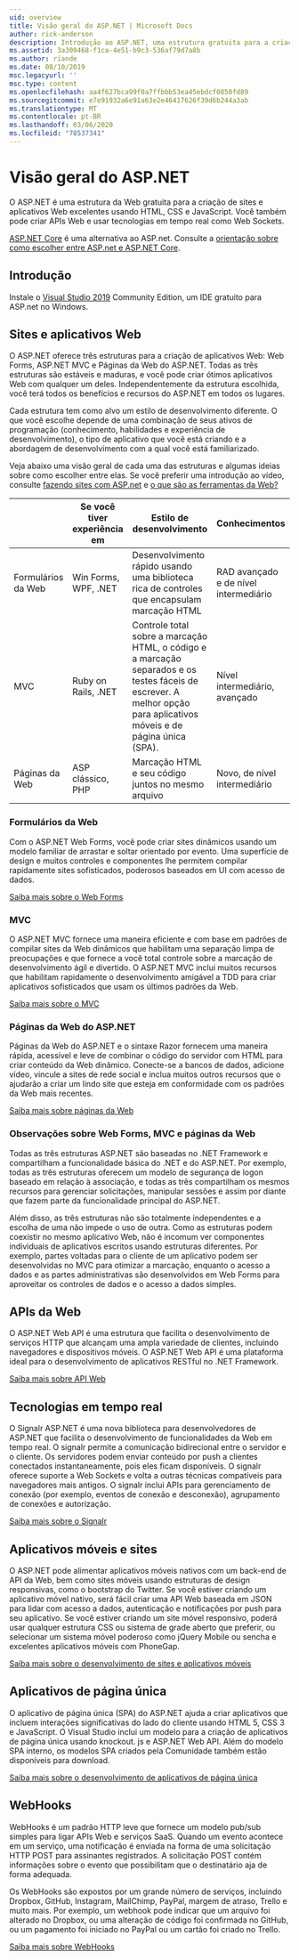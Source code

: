 ```yaml
---
uid: overview
title: Visão geral do ASP.NET | Microsoft Docs
author: rick-anderson
description: Introdução ao ASP.NET, uma estrutura gratuita para a criação de sites, aplicativos Web e APIs da Web.
ms.assetid: 3a309468-f1ca-4e51-b9c3-536af79d7a8b
ms.author: riande
ms.date: 08/10/2019
msc.legacyurl: ''
msc.type: content
ms.openlocfilehash: aa4f627bca99f0a7ffbbb53ea45ebdcf0850fd89
ms.sourcegitcommit: e7e91932a6e91a63e2e46417626f39d6b244a3ab
ms.translationtype: MT
ms.contentlocale: pt-BR
ms.lasthandoff: 03/06/2020
ms.locfileid: "78537341"
---
```

# <a name="aspnet-overview"></a>Visão geral do ASP.NET

O ASP.NET é uma estrutura da Web gratuita para a criação de sites e aplicativos Web excelentes usando HTML, CSS e JavaScript. Você também pode criar APIs Web e usar tecnologias em tempo real como Web Sockets.

[ASP.NET Core](https://docs.microsoft.com/aspnet/core/) é uma alternativa ao ASP.net.  Consulte a [orientação sobre como escolher entre ASP.net e ASP.NET Core](https://docs.microsoft.com/aspnet/core/choose-aspnet-framework).

## <a name="get-started"></a>Introdução

Instale o [Visual Studio 2019](https://visualstudio.microsoft.com/downloads/?utm_medium=microsoft&utm_source=docs.microsoft.com&utm_campaign=button+cta&utm_content=download+vs2019) Community Edition, um IDE gratuito para ASP.net no Windows.

## <a name="websites-and-web-applications"></a>Sites e aplicativos Web

 O ASP.NET oferece três estruturas para a criação de aplicativos Web: Web Forms, ASP.NET MVC e Páginas da Web do ASP.NET. Todas as três estruturas são estáveis e maduras, e você pode criar ótimos aplicativos Web com qualquer um deles. Independentemente da estrutura escolhida, você terá todos os benefícios e recursos do ASP.NET em todos os lugares.

Cada estrutura tem como alvo um estilo de desenvolvimento diferente. O que você escolhe depende de uma combinação de seus ativos de programação (conhecimento, habilidades e experiência de desenvolvimento), o tipo de aplicativo que você está criando e a abordagem de desenvolvimento com a qual você está familiarizado.

Veja abaixo uma visão geral de cada uma das estruturas e algumas ideias sobre como escolher entre elas. Se você preferir uma introdução ao vídeo, consulte [fazendo sites com ASP.net](https://channel9.msdn.com/Blogs/ASP-NET-Site-Videos/Making-Websites-with-ASPNET) e [o que são as ferramentas da Web?](https://channel9.msdn.com/Blogs/ASP-NET-Site-Videos/what-is-web-tools)

|   | Se você tiver experiência em | Estilo de desenvolvimento | Conhecimentos |
|-----------|----------------------|-----------------------------------------------------|----------------|
| Formulários da Web | Win Forms, WPF, .NET | Desenvolvimento rápido usando uma biblioteca rica de controles que encapsulam marcação HTML | RAD avançado e de nível intermediário |
| MVC       | Ruby on Rails, .NET  | Controle total sobre a marcação HTML, o código e a marcação separados e os testes fáceis de escrever. A melhor opção para aplicativos móveis e de página única (SPA). | Nível intermediário, avançado |
| Páginas da Web  | ASP clássico, PHP     | Marcação HTML e seu código juntos no mesmo arquivo | Novo, de nível intermediário |

### <a name="web-forms"></a>Formulários da Web

Com o ASP.NET Web Forms, você pode criar sites dinâmicos usando um modelo familiar de arrastar e soltar orientado por evento. Uma superfície de design e muitos controles e componentes lhe permitem compilar rapidamente sites sofisticados, poderosos baseados em UI com acesso de dados.

[Saiba mais sobre o Web Forms](web-forms/index.md)

### <a name="mvc"></a>MVC

O ASP.NET MVC fornece uma maneira eficiente e com base em padrões de compilar sites da Web dinâmicos que habilitam uma separação limpa de preocupações e que fornece a você total controle sobre a marcação de desenvolvimento ágil e divertido. O ASP.NET MVC inclui muitos recursos que habilitam rapidamente o desenvolvimento amigável a TDD para criar aplicativos sofisticados que usam os últimos padrões da Web.

[Saiba mais sobre o MVC](mvc/index.md)

### <a name="aspnet-web-pages"></a>Páginas da Web do ASP.NET

Páginas da Web do ASP.NET e o sintaxe Razor fornecem uma maneira rápida, acessível e leve de combinar o código do servidor com HTML para criar conteúdo da Web dinâmico. Conecte-se a bancos de dados, adicione vídeo, vincule a sites de rede social e inclua muitos outros recursos que o ajudarão a criar um lindo site que esteja em conformidade com os padrões da Web mais recentes.

[Saiba mais sobre páginas da Web](web-pages/index.md)

### <a name="notes-about-web-forms-mvc-and-web-pages"></a>Observações sobre Web Forms, MVC e páginas da Web

Todas as três estruturas ASP.NET são baseadas no .NET Framework e compartilham a funcionalidade básica do .NET e do ASP.NET. Por exemplo, todas as três estruturas oferecem um modelo de segurança de logon baseado em relação à associação, e todas as três compartilham os mesmos recursos para gerenciar solicitações, manipular sessões e assim por diante que fazem parte da funcionalidade principal do ASP.NET.

Além disso, as três estruturas não são totalmente independentes e a escolha de uma não impede o uso de outra. Como as estruturas podem coexistir no mesmo aplicativo Web, não é incomum ver componentes individuais de aplicativos escritos usando estruturas diferentes. Por exemplo, partes voltadas para o cliente de um aplicativo podem ser desenvolvidas no MVC para otimizar a marcação, enquanto o acesso a dados e as partes administrativas são desenvolvidos em Web Forms para aproveitar os controles de dados e o acesso a dados simples.

## <a name="web-apis"></a>APIs da Web

O ASP.NET Web API é uma estrutura que facilita o desenvolvimento de serviços HTTP que alcançam uma ampla variedade de clientes, incluindo navegadores e dispositivos móveis. O ASP.NET Web API é uma plataforma ideal para o desenvolvimento de aplicativos RESTful no .NET Framework.

[Saiba mais sobre API Web](web-api/index.md)

<!-- Put first under Web API TOC:  Watch video (9 minutes) https://channel9.msdn.com/Blogs/ASP-NET-Site-Videos/services-and-aspnet -->

## <a name="real-time-technologies"></a>Tecnologias em tempo real

O Signalr ASP.NET é uma nova biblioteca para desenvolvedores de ASP.NET que facilita o desenvolvimento de funcionalidades da Web em tempo real. O signalr permite a comunicação bidirecional entre o servidor e o cliente. Os servidores podem enviar conteúdo por push a clientes conectados instantaneamente, pois eles ficam disponíveis. O signalr oferece suporte a Web Sockets e volta a outras técnicas compatíveis para navegadores mais antigos. O signalr inclui APIs para gerenciamento de conexão (por exemplo, eventos de conexão e desconexão), agrupamento de conexões e autorização.

[Saiba mais sobre o Signalr](signalr/index.md)

<!-- Put first under SignalR TOC:  Watch video (6 minutes) https://channel9.msdn.com/Blogs/ASP-NET-Site-Videos/signalr-and-the-real-time-web -->

## <a name="mobile-apps-and-sites"></a>Aplicativos móveis e sites

O ASP.NET pode alimentar aplicativos móveis nativos com um back-end de API da Web, bem como sites móveis usando estruturas de design responsivas, como o bootstrap do Twitter. Se você estiver criando um aplicativo móvel nativo, será fácil criar uma API Web baseada em JSON para lidar com acesso a dados, autenticação e notificações por push para seu aplicativo. Se você estiver criando um site móvel responsivo, poderá usar qualquer estrutura CSS ou sistema de grade aberto que preferir, ou selecionar um sistema móvel poderoso como jQuery Mobile ou sencha e excelentes aplicativos móveis com PhoneGap.

[Saiba mais sobre o desenvolvimento de sites e aplicativos móveis](mobile/overview.md)

<!-- Put first under mobile TOC:  Watch video (11 minutes) https://channel9.msdn.com/Blogs/ASP-NET-Site-Videos/aspnet-and-mobile -->

## <a name="single-page-applications"></a>Aplicativos de página única

O aplicativo de página única (SPA) do ASP.NET ajuda a criar aplicativos que incluem interações significativas do lado do cliente usando HTML 5, CSS 3 e JavaScript. O Visual Studio inclui um modelo para a criação de aplicativos de página única usando knockout. js e ASP.NET Web API. Além do modelo SPA interno, os modelos SPA criados pela Comunidade também estão disponíveis para download.

[Saiba mais sobre o desenvolvimento de aplicativos de página única](single-page-application/index.md)

## <a name="webhooks"></a>WebHooks

WebHooks é um padrão HTTP leve que fornece um modelo pub/sub simples para ligar APIs Web e serviços SaaS. Quando um evento acontece em um serviço, uma notificação é enviada na forma de uma solicitação HTTP POST para assinantes registrados. A solicitação POST contém informações sobre o evento que possibilitam que o destinatário aja de forma adequada.

Os WebHooks são expostos por um grande número de serviços, incluindo Dropbox, GitHub, Instagram, MailChimp, PayPal, margem de atraso, Trello e muito mais. Por exemplo, um webhook pode indicar que um arquivo foi alterado no Dropbox, ou uma alteração de código foi confirmada no GitHub, ou um pagamento foi iniciado no PayPal ou um cartão foi criado no Trello.

[Saiba mais sobre WebHooks](webhooks/index.md)

<!--
Create Deployment TOC based on https://www.asp.net/aspnet/overview/deployment
Copy deployment content map to MVC, WebForms, Web Pages, Web API sections.
Copy Web Deployment in Enterprise from WebForms to MVC
Move under ASP.NET Best practices
    What not to do in ASP.NET, and what to do instead https://review.docs.microsoft.cus/aspnet/aspnet/overview/web-development-best-practices/what-not-to-do-in-aspnet-and-what-to-do-instead
    Async and await https://channel9.msdn.com/Blogs/ASP-NET-Site-Videos/async-and-await
    Building Real World Cloud Apps with Azure https://review.docs.microsoft.com/aspnet/aspnet/overview/developing-apps-with-windows-azure/building-real-world-cloud-apps-with-windows-azure/introduction
    Hands on Lab: Maintainable Azure Websites: Managing Change and Scale https://review.docs.microsoft.com/aspnet/aspnet/overview/developing-apps-with-windows-azure/maintainable-azure-websites-managing-change-and-scale

-->
